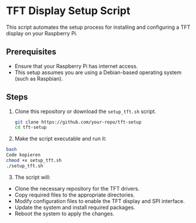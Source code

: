 # TFT Display Setup Script

This script automates the setup process for installing and configuring a TFT display on your Raspberry Pi.

## Prerequisites

- Ensure that your Raspberry Pi has internet access.
- This setup assumes you are using a Debian-based operating system (such as Raspbian).

## Steps

1. Clone this repository or download the `setup_tft.sh` script.
   
   ```bash
   git clone https://github.com/your-repo/tft-setup
   cd tft-setup
   ```

2. Make the script executable and run it:

```bash
bash
Code kopieren
chmod +x setup_tft.sh
./setup_tft.sh
```

3. The script will:

- Clone the necessary repository for the TFT drivers.
- Copy required files to the appropriate directories.
- Modify configuration files to enable the TFT display and SPI interface.
- Update the system and install required packages.
- Reboot the system to apply the changes.
